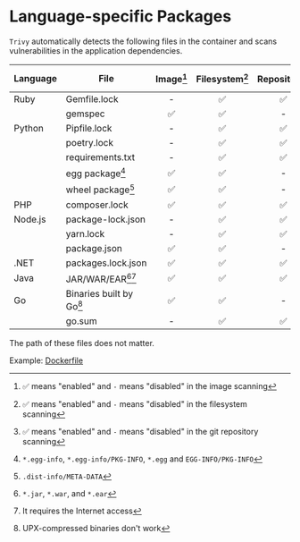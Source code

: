 # Language-specific Packages

`Trivy` automatically detects the following files in the container and scans vulnerabilities in the application dependencies.

| Language | File                     | Image[^6] | Filesystem[^7] |  Repository[^8] |Dev dependencies |
|---------|-------------------------|:---------:|:--------------:|:---------------:|-----------------|
| Ruby     | Gemfile.lock             | -         | ✅              | ✅              | included         |
|          | gemspec                  | ✅        | ✅              | -               | included         |
| Python   | Pipfile.lock             | -         | ✅              | ✅              | excluded         |
|          | poetry.lock              | -         | ✅              | ✅              | included         |
|          | requirements.txt         | -         | ✅              | ✅              | included         |
|          | egg package[^1]          | ✅        | ✅              | -               | excluded         |
|          | wheel package[^2]        | ✅        | ✅              | -               | excluded         |
| PHP      | composer.lock            | ✅        | ✅              | ✅              | excluded         |
| Node.js  | package-lock.json        | -         | ✅              | ✅              | excluded         |
|          | yarn.lock                | -         | ✅              | ✅              | included         |
|          | package.json             | ✅        | ✅              | -               | excluded         |
| .NET     | packages.lock.json       | ✅        | ✅              | ✅              | included         |
| Java     | JAR/WAR/EAR[^3][^4]      | ✅        | ✅              | ✅              | included         |
| Go       | Binaries built by Go[^5] | ✅        | ✅              | -               | excluded         |
|          | go.sum                   | -         | ✅              | ✅             | included         |

The path of these files does not matter.

Example: [Dockerfile](https://github.com/aquasecurity/trivy-ci-test/blob/main/Dockerfile)

[^1]: `*.egg-info`, `*.egg-info/PKG-INFO`, `*.egg` and `EGG-INFO/PKG-INFO`
[^2]: `.dist-info/META-DATA`
[^3]: `*.jar`, `*.war`, and `*.ear`
[^4]: It requires the Internet access
[^5]: UPX-compressed binaries don't work
[^6]: ✅ means "enabled" and `-` means "disabled" in the image scanning
[^7]: ✅ means "enabled" and `-` means "disabled" in the filesystem scanning
[^8]: ✅ means "enabled" and `-` means "disabled" in the git repository scanning
